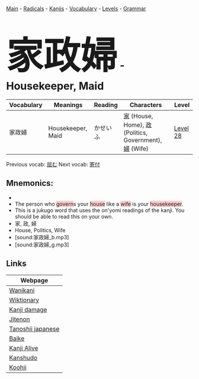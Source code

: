 <style> bigfont {font-size: 100px}</style>
[Main](../README.md) -
[Radicals](../radicals.md) -
[Kanjis](../kanjis.md) -
[Vocabulary](../vocabulary.md) -
[Levels](../levels.md) -
[Grammar](../grammar.md)
# <bigfont> 家政婦</bigfont> - Housekeeper, Maid 

| Vocabulary | Meanings | Reading | Characters | Level |
| --- | --- | --- | --- | --- |
| 家政婦 | Housekeeper, Maid | かせいふ |  [家](../kanjis/家.md) (House, Home), [政](../kanjis/政.md) (Politics, Government), [婦](../kanjis/婦.md) (Wife) | [Level 28](../levels/wk_level28.md) |

Previous vocab: [屈む](屈む.md) Next vocab: [寄付](寄付.md) 

## Mnemonics:

* 
* The person who <span style="background-color:#ffcccb"> govern</span>s your <span style="background-color:#ffcccb"> house</span> like a <span style="background-color:#ffcccb"> wife</span> is your <span style="background-color:#ffcccb"> housekeeper</span>.
* This is a jukugo word that uses the on'yomi readings of the kanji. You should be able to read this on your own.
* 家, 政, 婦
* House, Politics, Wife
* [sound:家政婦_b.mp3]
* [sound:家政婦_g.mp3]


## Links 

| Webpage |
| --- |
| [Wanikani          ](https://www.wanikani.com/kanji/家政婦) |
| [Wiktionary        ](https://en.wiktionary.org/wiki/家政婦) |
| [Kanji damage      ](http://www.kanjidamage.com/kanji/search?utf8=✓&q=家政婦) |
| [Jitenon           ](https://jitenon.com/kanji/家政婦) |
| [Tanoshii japanese ](https://www.tanoshiijapanese.com/dictionary/kanji.cfm?k=家政婦) |
| [Baike             ](https://baike.baidu.com/item/家政婦) |
| [Kanji Alive       ](https://app.kanjialive.com/家政婦) |
| [Kanshudo          ](https://www.kanshudo.com/searchmn?q=家政婦) |
| [Koohii            ](https://kanji.koohii.com/study/kanji/家政婦) |
